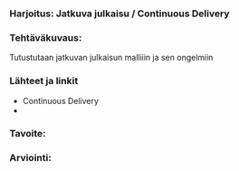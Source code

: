 ### Harjoitus:  Jatkuva julkaisu / Continuous Delivery

### Tehtäväkuvaus:

Tutustutaan jatkuvan julkaisun malliiin ja sen ongelmiin


### Lähteet ja linkit

* Continuous Delivery
* 

### Tavoite:



### Arviointi:


